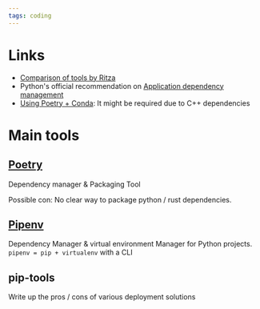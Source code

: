 ```yaml
---
tags: coding
---
```


# Links
- [Comparison of tools by Ritza](https://ritza.co/articles/gen-articles/pipenv-vs-virtualenv-vs-poetry-vs-pyenv-vs-pip/ https://blogs.sap.com/2022/05/08/why-you-should-use-poetry-instead-of-pip-or-conda-for-python-projects/)
- Python's official recommendation on [Application dependency management](https://packaging.python.org/en/latest/guides/tool-recommendations/#application-dependency-management)
- [Using Poetry + Conda](https://stackoverflow.com/a/71110028): It might be required due to C++ dependencies

# Main tools

## [Poetry](https://python-poetry.org/docs/)
Dependency manager & Packaging Tool

Possible con: No clear way to package python / rust dependencies.

## [Pipenv](https://pipenv.pypa.io/en/latest/)
Dependency Manager & virtual environment Manager for Python projects.
`pipenv = pip + virtualenv` with a CLI

## pip-tools



Write up the pros / cons of various deployment solutions

